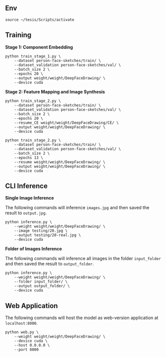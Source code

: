 ## Env

`source ~/tesis/Scripts/activate`

## Training

**Stage 1: Component Embedding**

```
python train_stage_1.py \
    --dataset person-face-sketches/train/ \
    --dataset_validation person-face-sketches/val/ \
    --batch_size 2 \
    --epochs 20 \
    --output weight/weight/DeepFaceDrawing/ \
    --device cuda
```

**Stage 2: Feature Mapping and Image Synthesis**

```
python train_stage_2.py \
    --dataset person-face-sketches/train/ \
    --dataset_validation person-face-sketches/val/ \
    --batch_size 2 \
    --epochs 20 \
    --resume_CE weight/weight/DeepFaceDrawing/CE/ \
    --output weight/weight/DeepFaceDrawing/ \
    --device cuda

python train_stage_2.py \
    --dataset person-face-sketches/train/ \
    --dataset_validation person-face-sketches/val/ \
    --batch_size 2 \
    --epochs 13 \
    --resume weight/weight/DeepFaceDrawing/ \
    --output weight/weight/DeepFaceDrawing/ \
    --device cuda
```

## CLI Inference

**Single Image Inference**

The following commands will inference `images.jpg` and then saved the result to `output.jpg`.

```
python inference.py \
    --weight weight/weight/DeepFaceDrawing/ \
    --image testing/20.jpg \
    --output testing/20-real.jpg \
    --device cuda
```

**Folder of Images Inference**

The following commands will inference all images in the folder `input_folder` and then saved the result to `output_folder`.

```
python inference.py \
    --weight weight/weight/DeepFaceDrawing/ \
    --folder input_folder/ \
    --output output_folder/ \
    --device cuda
```

## Web Application

The following commands will host the model as web-version application at `localhost:8000`.

```
python web.py \
    --weight weight/weight/DeepFaceDrawing/ \
    --device cuda \
    --host 0.0.0.0 \
    --port 8000
```

